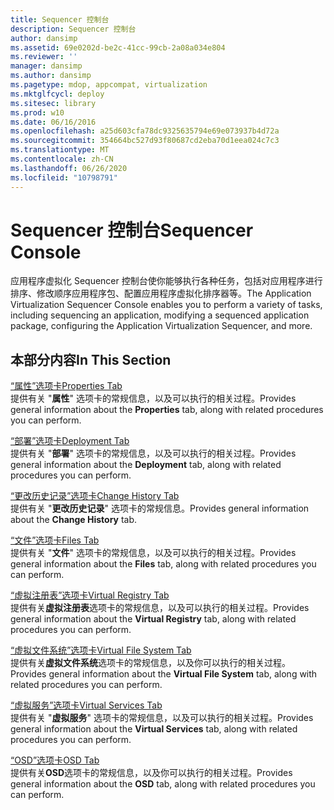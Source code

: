 ```yaml
---
title: Sequencer 控制台
description: Sequencer 控制台
author: dansimp
ms.assetid: 69e0202d-be2c-41cc-99cb-2a08a034e804
ms.reviewer: ''
manager: dansimp
ms.author: dansimp
ms.pagetype: mdop, appcompat, virtualization
ms.mktglfcycl: deploy
ms.sitesec: library
ms.prod: w10
ms.date: 06/16/2016
ms.openlocfilehash: a25d603cfa78dc9325635794e69e073937b4d72a
ms.sourcegitcommit: 354664bc527d93f80687cd2eba70d1eea024c7c3
ms.translationtype: MT
ms.contentlocale: zh-CN
ms.lasthandoff: 06/26/2020
ms.locfileid: "10798791"
---
```

# <span data-ttu-id="84544-103">Sequencer 控制台</span><span class="sxs-lookup"><span data-stu-id="84544-103">Sequencer Console</span></span>


<span data-ttu-id="84544-104">应用程序虚拟化 Sequencer 控制台使你能够执行各种任务，包括对应用程序进行排序、修改顺序应用程序包、配置应用程序虚拟化排序器等。</span><span class="sxs-lookup"><span data-stu-id="84544-104">The Application Virtualization Sequencer Console enables you to perform a variety of tasks, including sequencing an application, modifying a sequenced application package, configuring the Application Virtualization Sequencer, and more.</span></span>

## <span data-ttu-id="84544-105">本部分内容</span><span class="sxs-lookup"><span data-stu-id="84544-105">In This Section</span></span>


<a href="" id="properties-tab"></a>[<span data-ttu-id="84544-106">“属性”选项卡</span><span class="sxs-lookup"><span data-stu-id="84544-106">Properties Tab</span></span>](properties-tab-keep.md)  
<span data-ttu-id="84544-107">提供有关 "**属性**" 选项卡的常规信息，以及可以执行的相关过程。</span><span class="sxs-lookup"><span data-stu-id="84544-107">Provides general information about the **Properties** tab, along with related procedures you can perform.</span></span>

<a href="" id="deployment-tab"></a>[<span data-ttu-id="84544-108">“部署”选项卡</span><span class="sxs-lookup"><span data-stu-id="84544-108">Deployment Tab</span></span>](deployment-tab.md)  
<span data-ttu-id="84544-109">提供有关 "**部署**" 选项卡的常规信息，以及可以执行的相关过程。</span><span class="sxs-lookup"><span data-stu-id="84544-109">Provides general information about the **Deployment** tab, along with related procedures you can perform.</span></span>

<a href="" id="change-history-tab"></a>[<span data-ttu-id="84544-110">“更改历史记录”选项卡</span><span class="sxs-lookup"><span data-stu-id="84544-110">Change History Tab</span></span>](change-history-tab-keep.md)  
<span data-ttu-id="84544-111">提供有关 "**更改历史记录**" 选项卡的常规信息。</span><span class="sxs-lookup"><span data-stu-id="84544-111">Provides general information about the **Change History** tab.</span></span>

<a href="" id="files-tab"></a>[<span data-ttu-id="84544-112">“文件”选项卡</span><span class="sxs-lookup"><span data-stu-id="84544-112">Files Tab</span></span>](files-tab-keep.md)  
<span data-ttu-id="84544-113">提供有关 "**文件**" 选项卡的常规信息，以及可以执行的相关过程。</span><span class="sxs-lookup"><span data-stu-id="84544-113">Provides general information about the **Files** tab, along with related procedures you can perform.</span></span>

<a href="" id="virtual-registry-tab"></a>[<span data-ttu-id="84544-114">“虚拟注册表”选项卡</span><span class="sxs-lookup"><span data-stu-id="84544-114">Virtual Registry Tab</span></span>](virtual-registry-tab-keep.md)  
<span data-ttu-id="84544-115">提供有关**虚拟注册表**选项卡的常规信息，以及可以执行的相关过程。</span><span class="sxs-lookup"><span data-stu-id="84544-115">Provides general information about the **Virtual Registry** tab, along with related procedures you can perform.</span></span>

<a href="" id="virtual-file-system-tab"></a>[<span data-ttu-id="84544-116">“虚拟文件系统”选项卡</span><span class="sxs-lookup"><span data-stu-id="84544-116">Virtual File System Tab</span></span>](virtual-file-system-tab-keep.md)  
<span data-ttu-id="84544-117">提供有关**虚拟文件系统**选项卡的常规信息，以及你可以执行的相关过程。</span><span class="sxs-lookup"><span data-stu-id="84544-117">Provides general information about the **Virtual File System** tab, along with related procedures you can perform.</span></span>

<a href="" id="virtual-services-tab"></a>[<span data-ttu-id="84544-118">“虚拟服务”选项卡</span><span class="sxs-lookup"><span data-stu-id="84544-118">Virtual Services Tab</span></span>](virtual-services-tab-keep.md)  
<span data-ttu-id="84544-119">提供有关 "**虚拟服务**" 选项卡的常规信息，以及可以执行的相关过程。</span><span class="sxs-lookup"><span data-stu-id="84544-119">Provides general information about the **Virtual Services** tab, along with related procedures you can perform.</span></span>

<a href="" id="osd-tab"></a>[<span data-ttu-id="84544-120">“OSD”选项卡</span><span class="sxs-lookup"><span data-stu-id="84544-120">OSD Tab</span></span>](osd-tab-keep.md)  
<span data-ttu-id="84544-121">提供有关**OSD**选项卡的常规信息，以及你可以执行的相关过程。</span><span class="sxs-lookup"><span data-stu-id="84544-121">Provides general information about the **OSD** tab, along with related procedures you can perform.</span></span>

 

 






